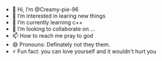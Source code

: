 - 👋 Hi, I’m @Creamy-pie-96
- 👀 I’m interested in learing new things
- 🌱 I’m currently learning c++
- 💞️ I’m looking to collaborate on ...
- 📫 How to reach me pray to god
- 😄 Pronouns: Definately not they them. 
- ⚡ Fun fact: you can love yourself and it wouldn't hurt you

<!---
Creamy-pie-96/Creamy-pie-96 is a ✨ special ✨ repository because its `README.md` (this file) appears on your GitHub profile.
You can click the Preview link to take a look at your changes.
--->
